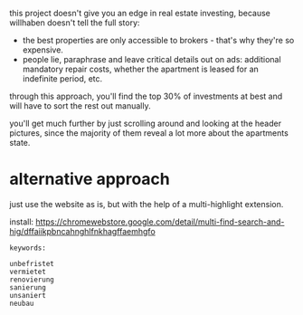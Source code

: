 this project doesn't give you an edge in real estate investing, because willhaben doesn't tell the full story:

- the best properties are only accessible to brokers - that's why they're so expensive.
- people lie, paraphrase and leave critical details out on ads: additional mandatory repair costs, whether the apartment is leased for an indefinite period, etc.

through this approach, you'll find the top 30% of investments at best and will have to sort the rest out manually.

you'll get much further by just scrolling around and looking at the header pictures, since the majority of them reveal a lot more about the apartments state.

# alternative approach

just use the website as is, but with the help of a multi-highlight extension.

install: https://chromewebstore.google.com/detail/multi-find-search-and-hig/dffaiikpbncahnghlfnkhagffaemhgfo

```plaintext
keywords:

unbefristet
vermietet
renovierung
sanierung
unsaniert
neubau
```
